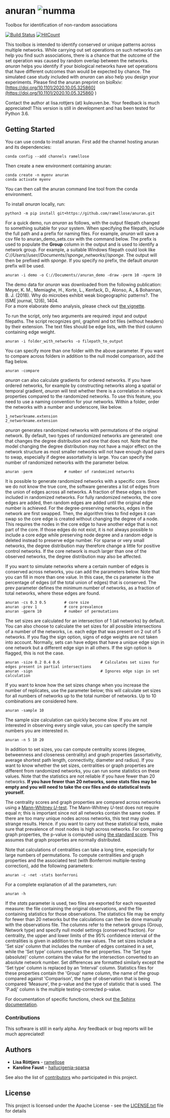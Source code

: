 # anuran ![numma](https://github.com/ramellose/anuran/blob/master/anuran.png)
Toolbox for identification of non-random associations

[![Build Status](https://travis-ci.com/ramellose/anuran.svg?token=9mhqeTh13MErxyrk5zR8&branch=master)](https://travis-ci.com/ramellose/anuran)
[![HitCount](http://hits.dwyl.com/ramellose/anuran.svg)](http://hits.dwyl.com/ramellose/anuran)

This toolbox is intended to identify conserved or unique patterns across multiple networks.
While carrying out set operations on such networks can help you find such associations,
there is a chance that the outcome of the set operation was caused by random overlap between the networks.
_anuran_ helps you identify if your biological networks have set operations that have different outcomes than would be expected by chance.
The simulated case study included with _anuran_ can also help you design your experiments. Please find the anuran preprint on bioRxiv: [https://doi.org/10.1101/2020.10.05.325860](https://doi.org/10.1101/2020.10.05.325860 )

Contact the author at lisa.rottjers (at) kuleuven.be. Your feedback is much appreciated!
This version is still in development and has been tested for Python 3.6.

## Getting Started

You can use conda to install anuran. 
First add the channel hosting anuran and its dependencies: 
```
conda config --add channels ramellose
```

Then create a new environment containing anuran:
```
conda create -n myenv anuran 
conda activate myenv
```

You can then call the anuran command line tool from the conda environment. 

To install _anuran_ locally, run:
```
python3 -m pip install git+https://github.com/ramellose/anuran.git
```

For a quick demo, run _anuran_ as follows, with the output filepath changed to something suitable for your system.
When specifying the filepath, include the full path and a prefix for naming files.
For example, _anuran_ will save a csv file to anuran_demo_sets.csv with the command below.
The prefix is used to populate the **Group** column in the output and is used to identify a network group.
For example, a suitable Windows filepath could look like _C://Users//user//Documents//sponge_networks//sponge_.
The output will then be prefixed with _sponge_. If you specify no prefix, the default _anuran_ prefix will be used.

```
anuran -i demo -o C://Documents//anuran_demo -draw -perm 10 -nperm 10
```

The demo data for _anuran_ was downloaded from the following publication: <br />
Meyer, K. M., Memiaghe, H., Korte, L., Kenfack, D., Alonso, A., & Bohannan, B. J. (2018).
Why do microbes exhibit weak biogeographic patterns?. The ISME journal, 12(6), 1404. <br />
For a more elaborate demo analysis, please check out [the vignette](https://ramellose.github.io/anuran/demo_anuran.html).

To run the script, only two arguments are required: input and output filepaths.
The script recognizes gml, graphml and txt files (without headers) by their extension.
The text files should be edge lists, with the third column containing edge weight.
```
anuran -i folder_with_networks -o filepath_to_output
```

You can specify more than one folder with the above parameter. If you want to compare across folders in addition to the
null model comparison, add the flag below.
```
anuran -compare
```

_anuran_ can also calculate gradients for ordered networks.
If you have ordered networks, for example by constructing networks along a spatial or temporal gradient, _anuran_ will test whether
there is a correlation in network properties compared to the randomized networks.
To use this feature, you need to use a naming convention for your networks.
Within a folder, order the networks with a number and underscore, like below.
```
1_networkname.extension
2_networkname.extension
```

_anuran_ generates randomized networks with permutations of the original network.
By default, two types of randomized networks are generated: one that changes the degree distribution
and one that does not.
Note that the model changing the degree distribution may not have a major effect
on the network structure as most smaller networks will not have enough dyad pairs to swap, especially if degree assortativity is large.
You can specify the number of randomized networks with the parameter below.
```
anuran -perm              # number of randomized networks
```

It is possible to generate randomized networks with a specific core.
Since we do not know the true core, the software generates a list of edges from the union of edges across all networks.
A fraction of these edges is then included in randomized networks.
For fully randomized networks, the core edges are added, then random edges are added until the original edge number is achieved.
For the degree-preserving networks, edges in the network are first swapped.
Then, the algorithm tries to find edges it can swap so the core edge is created without changing the degree of a node.
This requires the nodes in the core edge to have another edge that is not part of the core.
If those edges do not exist, it is not always possible to include a core edge while
preserving node degree and a random edge is deleted instead to preserve edge number. For sparse or very small networks, the degree distribution may therefore
change a little for positive control networks. If the core network is much larger than one of the observed networks, the degree distribution may also be affected.

If you want to simulate networks where a certain number of edges is conserved across networks,
you can add the parameters below. Note that you can fill in more than one value.
In this case, the cs parameter is the percentage of edges (of the total union of edges) that is conserved.
The prev parameter defines the minimum number of networks, as a fraction of total networks, where these edges are found.

```
anuran -cs 0.3 0.5        # core size
anuran -prev 1            # core prevalence
anuran -gperm 10          # number of permutations
```

The set sizes are calculated for an intersection of 1 (all networks) by default.
You can also choose to calculate the set sizes for all possible intersections of a number of the networks, i.e. each edge that was present on 2 out of 5 networks.
If you flag the sign option, signs of edge weights are not taken into account.
Normally, sets can have edges that have a unique edge sign in one network but a different edge sign in all others. If the sign option is flagged, this is not the case. 
```
anuran -size 0.2 0.4 0.6                  # Calculates set sizes for edges present in partial intersections
anuran -sign                              # Ignores edge sign in set calculation
```

If you want to know how the set sizes change when you increase the number of replicates,
use the parameter below; this will calculate set sizes for all numbers of networks up to the total number of networks. Up to 10 combinations are considered here.
```
anuran -sample 10
```

The sample size calculation can quickly become slow. If you are not interested in observing every single value, you can specify the sample numbers you are interested in.
```
anuran -n 5 10 20
```

In addition to set sizes, you can compute centrality scores (degree, betweenness and closeness centrality) and graph properties (assortativity, average shortest path length, connectivity, diameter and radius).
If you want to know whether the set sizes, centralities or graph properties are different from randomized networks,
you can run some statistics on these values. Note that the statistics are not reliable if you have fewer than 20 networks. **If you have fewer than 20 networks, some stats files may be empty and you will need to take the csv files and do statistical tests yourself.**

The centrality scores and graph properties are compared across networks using a [Mann-Whitney _U_-test](https://en.wikipedia.org/wiki/Mann%E2%80%93Whitney_U_test).
The Mann-Whitney _U_-test does not require equal _n_; this is important since not all networks contain the same nodes. If there are too many unique nodes across networks,
this test may give strange results. Hence. if you want to carry out these statistical tests, make sure that prevalence of most nodes is high across networks.
For comparing graph properties, the p-value is computed using [the standard score](https://en.wikipedia.org/wiki/Standard_score). This assumes that graph properties are normally distributed.

Note that calculations of centralities can take a long time, especially for large numbers of permutations.
To compute centralities and graph properties and the associated test (with Bonferroni multiple-testing correction), add the following parameters:
```
anuran -c -net -stats bonferroni
```

For a complete explanation of all the parameters, run:
```
anuran -h
```

If the _stats_ parameter is used, two files are  exported for each requested measure:
the file containing the original observations, and the file containing statistics for those observations.
The statistics file may be empty for fewer than 20 networks but the calculations can then be done manually
with the observations file.
The columns refer to the network groups (Group, Network type) and specify null model settings (conserved fraction).
For centrality, the upper and lower limits of the 95% confidence interval of the centralities is given in addition to the raw values.
The set sizes include a 'Set size' column that includes the number of edges contained in a set,
while the 'Set type' column specifies the set properties. The 'Set type (absolute)' column contains the value for the intersection converted to an absolute network number.
Set differences are formatted similarly except the 'Set type' column is replaced by an 'Interval' column.
Statistics files for these properties contain the 'Group' name column, the name of the group compared against 'Comparison',
the type of observation that is being compared 'Measure', the p-value and the type of statistic that is used.
The 'P.adj' column is the multiple testing-corrected p-value.

For documentation of specific functions, check out [the Sphinx documentation](https://ramellose.github.io/anuran/index.html).

### Contributions

This software is still in early alpha. Any feedback or bug reports will be much appreciated!

## Authors

* **Lisa Röttjers** - [ramellose](https://github.com/ramellose)
* **Karoline Faust** - [hallucigenia-sparsa](https://github.com/hallucigenia-sparsa)

See also the list of [contributors](https://github.com/ramellose/anuran/contributors) who participated in this project.

## License

This project is licensed under the Apache License - see the [LICENSE.txt](LICENSE.txt) file for details


